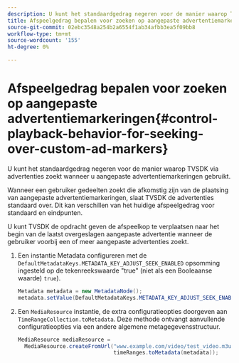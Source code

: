 ```yaml
---
description: U kunt het standaardgedrag negeren voor de manier waarop TVSDK via advertenties zoekt wanneer u aangepaste advertentiemarkeringen gebruikt.
title: Afspeelgedrag bepalen voor zoeken op aangepaste advertentiemarkeringen
source-git-commit: 02ebc3548a254b2a6554f1ab34afbb3ea5f09bb8
workflow-type: tm+mt
source-wordcount: '155'
ht-degree: 0%

---
```


# Afspeelgedrag bepalen voor zoeken op aangepaste advertentiemarkeringen{#control-playback-behavior-for-seeking-over-custom-ad-markers}

U kunt het standaardgedrag negeren voor de manier waarop TVSDK via advertenties zoekt wanneer u aangepaste advertentiemarkeringen gebruikt.

Wanneer een gebruiker gedeelten zoekt die afkomstig zijn van de plaatsing van aangepaste advertentiemarkeringen, slaat TVSDK de advertenties standaard over. Dit kan verschillen van het huidige afspeelgedrag voor standaard en eindpunten.

U kunt TVSDK de opdracht geven de afspeelkop te verplaatsen naar het begin van de laatst overgeslagen aangepaste advertentie wanneer de gebruiker voorbij een of meer aangepaste advertenties zoekt.

1. Een instantie Metadata configureren met de `DefaultMetadataKeys.METADATA_KEY_ADJUST_SEEK_ENABLED` opsomming ingesteld op de tekenreekswaarde &quot;true&quot; (niet als een Booleaanse waarde) `true`).

   ```java
   Metadata metadata = new MetadataNode(); 
   metadata.setValue(DefaultMetadataKeys.METADATA_KEY_ADJUST_SEEK_ENABLED.getValue(),"true");
   ```

1. Een `MediaResource` instantie, de extra configuratieopties doorgeven aan `TimeRangeCollection.toMetadata`. Deze methode ontvangt aanvullende configuratieopties via een andere algemene metagegevensstructuur.

   ```java
   MediaResource mediaResource =  
     MediaResource.createFromUrl("www.example.com/video/test_video.m3u8", 
                                 timeRanges.toMetadata(metadata));
   ```
